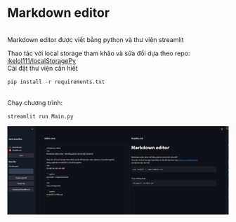 # Markdown editor
<br>
Markdown editor được  viết bằng python và thư viện streamlit

Thao tác với local storage tham khảo và sửa đổi dựa theo repo: [jkelol111/localStoragePy](https://github.com/jkelol111/localStoragePy)
<br>
Cài đặt thư viện cần hiết

```python
pip install -r requirements.txt
```
<br> 
Chạy chương trình:

```python
streamlit run Main.py
```

![Markdown Editor Screen](./img/ME_Screen.png)